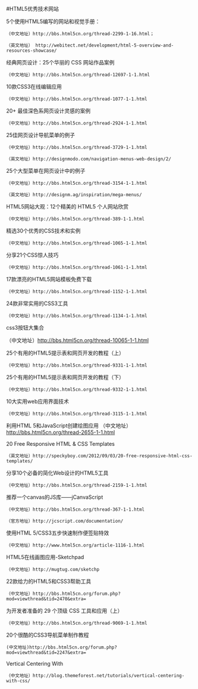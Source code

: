 #HTML5优秀技术网站

5个使用HTML5编写的网站和视觉手册：

    （中文地址）http://bbs.html5cn.org/thread-2299-1-16.html；

    （英文地址） http://webitect.net/development/html-5-overview-and-resources-showcase/

经典网页设计：25个华丽的 CSS 网站作品案例

    （中文地址）http://bbs.html5cn.org/thread-12697-1-1.html

10款CSS3在线编辑应用

    （中文地址）http://bbs.html5cn.org/thread-1077-1-1.html

20+ 最佳深色系网页设计灵感的案例

    （中文地址）http://bbs.html5cn.org/thread-2924-1-1.html

25佳网页设计导航菜单的例子

    （中文地址）http://bbs.html5cn.org/thread-3729-1-1.html

    （英文地址）http://designmodo.com/navigation-menus-web-design/2/

25个大型菜单在网页设计中的例子

    （中文地址）http://bbs.html5cn.org/thread-3154-1-1.html

    （英文地址）http://designm.ag/inspiration/mega-menus/

HTML5网站大观：12个精美的 HTML5 个人网站欣赏

    （中文地址）http://bbs.html5cn.org/thread-389-1-1.html

精选30个优秀的CSS技术和实例

    （中文地址）http://bbs.html5cn.org/thread-1065-1-1.html

分享21个CSS惊人技巧

    （中文地址）http://bbs.html5cn.org/thread-1061-1-1.html

17款漂亮的HTML5网站模板免费下载

    （中文地址）http://bbs.html5cn.org/thread-1152-1-1.html

24款非常实用的CSS3工具

    （中文地址）http://bbs.html5cn.org/thread-1134-1-1.html

css3按钮大集合

   （中文地址）http://bbs.html5cn.org/thread-10065-1-1.html

25个有用的HTML5提示表和网页开发的教程（上）

    （中文地址）http://bbs.html5cn.org/thread-9331-1-1.html

25个有用的HTML5提示表和网页开发的教程（下）

    （中文地址）http://bbs.html5cn.org/thread-9332-1-1.html

10大实用web应用界面技术

    （中文地址）http://bbs.html5cn.org/thread-3115-1-1.html

利用HTML 5和JavaScript创建绘图应用
    （中文地址）http://bbs.html5cn.org/thread-2655-1-1.html

20 Free Responsive HTML & CSS Templates

    （英文地址）http://speckyboy.com/2012/09/03/20-free-responsive-html-css-templates/

分享10个必备的简化Web设计的HTML5工具

    （中文地址）http://bbs.html5cn.org/thread-2159-1-1.html

推荐一个canvas的JS库——jCanvaScript

    （中文地址）http://bbs.html5cn.org/thread-367-1-1.html

    （官方地址）http://jcscript.com/documentation/

使用HTML 5/CSS3五步快速制作便签贴特效

    （中文地址）http://www.html5cn.org/article-1116-1.html

HTML5在线画图应用-Sketchpad

    （中文地址）http://mugtug.com/sketchp

22款给力的HTML5和CSS3帮助工具

    （中文地址）http://bbs.html5cn.org/forum.php?mod=viewthread&tid=2470&extra=

为开发者准备的 29 个顶级 CSS 工具和应用（上）

    （中文地址）http://bbs.html5cn.org/thread-9069-1-1.html

20个很酷的CSS3导航菜单制作教程

    (中文地址)http://bbs.html5cn.org/forum.php?mod=viewthread&tid=2247&extra=

Vertical Centering With 

    （中文地址）http://blog.themeforest.net/tutorials/vertical-centering-with-css/


